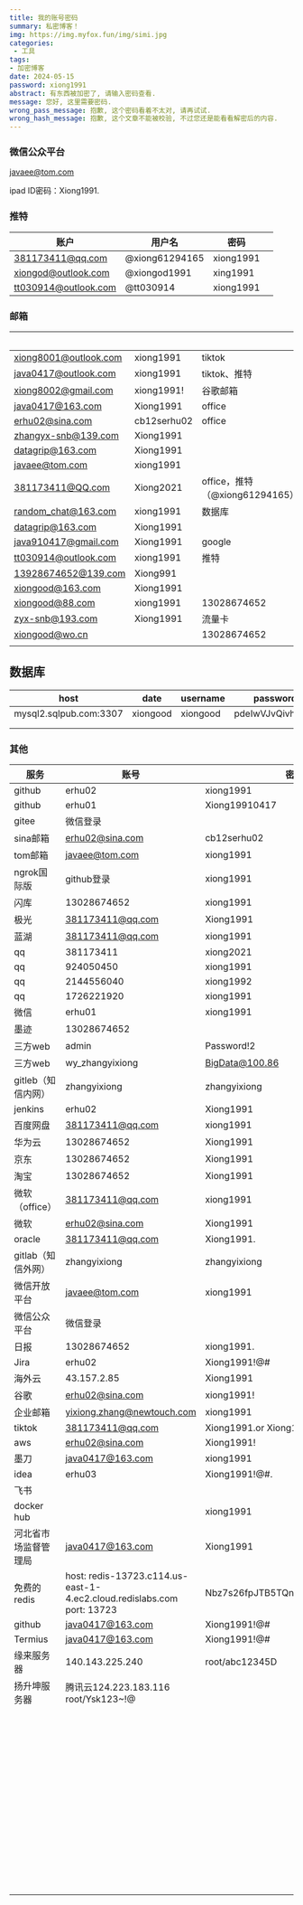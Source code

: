 ```yaml
---
title: 我的账号密码
summary: 私密博客！
img: https://img.myfox.fun/img/simi.jpg
categories:
 - 工具
tags:
- 加密博客
date: 2024-05-15
password: xiong1991
abstract: 有东西被加密了, 请输入密码查看.
message: 您好, 这里需要密码.
wrong_pass_message: 抱歉, 这个密码看着不太对, 请再试试.
wrong_hash_message: 抱歉, 这个文章不能被校验, 不过您还是能看看解密后的内容.
---
```


### 微信公众平台

javaee@tom.com

ipad ID密码：Xiong1991.



### 推特

| 账户                 | 用户名         | 密码      |      |
| -------------------- | -------------- | --------- | ---- |
| 381173411@qq.com     | @xiong61294165 | xiong1991 |      |
| xiongod@outlook.com  | @xiongod1991   | xing1991  |      |
| tt030914@outlook.com | @tt030914      | xiong1991 |      |



### 邮箱

|                       |             |                                | 授权码               |      |
| --------------------- | ----------- | ------------------------------ | -------------------- | ---- |
| xiong8001@outlook.com | xiong1991   | tiktok                         |                      |      |
| java0417@outlook.com  | xiong1991   | tiktok、推特                   |                      |      |
| xiong8002@gmail.com   | xiong1991!  | 谷歌邮箱                       |                      |      |
| java0417@163.com      | Xiong1991   | office                         | JQfMsF7s4UzGbeaV     |      |
| erhu02@sina.com       | cb12serhu02 | office                         | 50f8bda4a63a1d03     |      |
| zhangyx-snb@139.com   | Xiong1991   |                                | b8eaf7991dd6981caf00 |      |
| datagrip@163.com      | Xiong1991   |                                |                      |      |
| javaee@tom.com        | xiong1991   |                                |                      |      |
| 381173411@QQ.com      | Xiong2021   | office，推特（@xiong61294165） | eusgcmsjoltxbghe     |      |
| random_chat@163.com   | xiong1991   | 数据库                         |                      |      |
| datagrip@163.com      | Xiong1991   |                                |                      |      |
| java910417@gmail.com  | Xiong1991   | google                         |                      |      |
| tt030914@outlook.com  | xiong1991   | 推特                           |                      |      |
| 13928674652@139.com   | Xiong991    |                                | b8eaf7991dd6981caf00 |      |
| xiongood@163.com      | Xiong1991   |                                | ZXCBNXZFWWBNJFGY     |      |
| xiongood@88.com       | xiong1991   | 13028674652                    | yMX4a3u225JBREPq     |      |
| zyx-snb@193.com       | Xiong1991   | 流量卡                         | 4c1a9f65bbade3f1a900 |      |
| xiongood@wo.cn        |             | 13028674652                    | TUcRzBA2HM9Eu6jW     |      |
|                       |             |                                |                      |      |



## 数据库



| host                   | date     | username | password         | email           |
| ---------------------- | -------- | -------- | ---------------- | --------------- |
| mysql2.sqlpub.com:3307 | xiongood | xiongood | pdeIwVJvQivhj9Mx | xiongood@88.com |
|                        |          |          |                  |                 |
|                        |          |          |                  |                 |









### 其他

| 服务                 | 账号                                                         | 密码                             | 邮箱                                                         | 电话         |
| -------------------- | ------------------------------------------------------------ | -------------------------------- | ------------------------------------------------------------ | ------------ |
| github               | erhu02                                                       | xiong1991                        | erhu02@sina.com                                              | 13028674652  |
| github               | erhu01                                                       | Xiong19910417                    |                                                              |              |
| gitee                | 微信登录                                                     |                                  |                                                              | 13028674652  |
| sina邮箱             | erhu02@sina.com                                              | cb12serhu02                      | 授权码：50f8bda4a63a1d03                                     |              |
| tom邮箱              | javaee@tom.com                                               | xiong1991                        |                                                              |              |
| ngrok国际版          | github登录                                                   | xiong1991                        |                                                              |              |
| 闪库                 | 13028674652                                                  | xiong1991                        |                                                              |              |
| 极光                 | 381173411@qq.com                                             | Xiong1991                        |                                                              |              |
| 蓝湖                 | 381173411@qq.com                                             | xiong1991                        |                                                              |              |
| qq                   | 381173411                                                    | xiong2021                        |                                                              | 13058674652  |
| qq                   | 924050450                                                    | xiong1991                        |                                                              |              |
| qq                   | 2144556040                                                   | xiong1992                        |                                                              |              |
| qq                   | 1726221920                                                   | xiong1991                        |                                                              |              |
| 微信                 | erhu01                                                       | xiong1991                        |                                                              | 13028674652  |
| 墨迹                 | 13028674652                                                  |                                  |                                                              |              |
| 三方web              | admin                                                        | Password!2                       |                                                              |              |
| 三方web              | wy_zhangyixiong                                              | BigData@100.86                   |                                                              |              |
| gitleb（知信内网）   | zhangyixiong                                                 | zhangyixiong                     |                                                              |              |
| jenkins              | erhu02                                                       | Xiong1991                        |                                                              |              |
| 百度网盘             | 381173411@qq.com                                             | xiong1991                        | 381173411@qq.com                                             |              |
| 华为云               | 13028674652                                                  | Xiong1991                        |                                                              |              |
| 京东                 | 13028674652                                                  | Xiong1991                        |                                                              |              |
| 淘宝                 | 13028674652                                                  | Xiong1991                        |                                                              |              |
| 微软（office）       | 381173411@qq.com                                             | xiong1991                        |                                                              |              |
| 微软                 | erhu02@sina.com                                              | Xiong1991                        |                                                              |              |
| oracle               | 381173411@qq.com                                             | Xiong1991.                       |                                                              |              |
| gitlab（知信外网）   | zhangyixiong                                                 | zhangyixiong                     | 381173411@qq.com                                             |              |
| 微信开放平台         | javaee@tom.com                                               | xiong1991                        | javaee@tom.com                                               | 13028674652  |
| 微信公众平台         | 微信登录                                                     |                                  |                                                              |              |
| 日报                 | 13028674652                                                  | xiong1991.                       |                                                              |              |
| Jira                 | erhu02                                                       | Xiong1991!@#                     | 381173411@qq.com                                             |              |
| 海外云               | 43.157.2.85                                                  | Xiong1991                        | 微信登录                                                     |              |
| 谷歌                 | erhu02@sina.com                                              | xiong1991!                       |                                                              | 13028674652  |
| 企业邮箱             | yixiong.zhang@newtouch.com                                   | xiong1991                        |                                                              | 13028674652  |
| tiktok               | 381173411@qq.com                                             | Xiong1991.or Xiong1991!          |                                                              |              |
| aws                  | erhu02@sina.com                                              | Xiong1991!                       |                                                              |              |
| 墨刀                 | java0417@163.com                                             | xiong1991                        |                                                              |              |
| idea                 | erhu03                                                       | Xiong1991!@#.                    | java0147@163.com                                             |              |
| 飞书                 |                                                              |                                  | java0417@163.com                                             | 13028674652  |
| docker hub           |                                                              | xiong1991                        | java0417@163.com                                             |              |
| 河北省市场监督管理局 | java0417@163.com                                             | Xiong1991                        | http://s.hebamr.cn/bsdt/g/xtsy                               | 13028674652  |
| 免费的redis          | host: redis-13723.c114.us-east-1-4.ec2.cloud.redislabs.com<br />port: 13723 | Nbz7s26fpJTB5TQn8WpSW2pAJeBI9xvf | https://app.redislabs.com/#/subscriptions/subscription/1817358/bdb | 谷歌账户登录 |
| github               | java0417@163.com                                             | Xiong1991!@#                     | 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                     |              |
| Termius              | java0417@163.com                                             | Xiong1991!@#                     |                                                              |              |
| 缘来服务器           | 140.143.225.240                                              | root/abc12345D                   |                                                              |              |
| 扬升坤服务器         | 腾讯云124.223.183.116<br/>root/Ysk123~!@                     |                                  |                                                              |              |
|                      |                                                              |                                  |                                                              |              |
|                      |                                                              |                                  |                                                              |              |
|                      |                                                              |                                  |                                                              |              |
|                      |                                                              |                                  |                                                              |              |
|                      |                                                              |                                  |                                                              |              |
|                      |                                                              |                                  |                                                              |              |
|                      |                                                              |                                  |                                                              |              |
|                      |                                                              |                                  |                                                              |              |
|                      |                                                              |                                  |                                                              |              |
|                      |                                                              |                                  |                                                              |              |
|                      |                                                              |                                  |                                                              |              |
|                      |                                                              |                                  |                                                              |              |
|                      |                                                              |                                  |                                                              |              |
|                      |                                                              |                                  |                                                              |              |
|                      |                                                              |                                  |                                                              |              |
|                      |                                                              |                                  |                                                              |              |
|                      |                                                              |                                  |                                                              |              |
|                      |                                                              |                                  |                                                              |              |
|                      |                                                              |                                  |                                                              |              |
|                      |                                                              |                                  |                                                              |              |
|                      |                                                              |                                  |                                                              |              |
|                      |                                                              |                                  |                                                              |              |
|                      |                                                              |                                  |                                                              |              |
|                      |                                                              |                                  |                                                              |              |
|                      |                                                              |                                  |                                                              |              |
|                      |                                                              |                                  |                                                              |              |
|                      |                                                              |                                  |                                                              |              |
|                      |                                                              |                                  |                                                              |              |
|                      |                                                              |                                  |                                                              |              |
|                      |                                                              |                                  |                                                              |              |
|                      |                                                              |                                  |                                                              |              |
|                      |                                                              |                                  |                                                              |              |
|                      |                                                              |                                  |                                                              |              |
|                      |                                                              |                                  |                                                              |              |
|                      |                                                              |                                  |                                                              |              |
|                      |                                                              |                                  |                                                              |              |
|                      |                                                              |                                  |                                                              |              |
|                      |                                                              |                                  |                                                              |              |
|                      |                                                              |                                  |                                                              |              |
|                      |                                                              |                                  |                                                              |              |
|                      |                                                              |                                  |                                                              |              |
|                      |                                                              |                                  |                                                              |              |
|                      |                                                              |                                  |                                                              |              |
|                      |                                                              |                                  |                                                              |              |
|                      |                                                              |                                  |                                                              |              |
|                      |                                                              |                                  |                                                              |              |
|                      |                                                              |                                  |                                                              |              |
|                      |                                                              |                                  |                                                              |              |
|                      |                                                              |                                  |                                                              |              |
|                      |                                                              |                                  |                                                              |              |
|                      |                                                              |                                  |                                                              |              |
|                      |                                                              |                                  |                                                              |              |
|                      |                                                              |                                  |                                                              |              |
|                      |                                                              |                                  |                                                              |              |
|                      |                                                              |                                  |                                                              |              |











